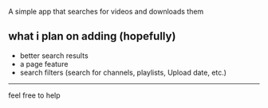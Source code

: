 A simple app that searches for videos and downloads them 
        
what i plan on adding (hopefully)
---------------------------------
- better search results
- a page feature 
- search filters (search for channels, playlists, Upload date, etc.)
---------------------------------

feel free to help
